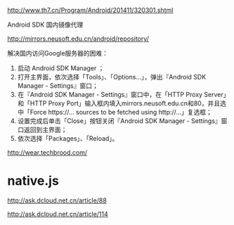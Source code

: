 http://www.th7.cn/Program/Android/201411/320301.shtml

Android SDK 国内镜像代理

http://mirrors.neusoft.edu.cn/android/repository/

解决国内访问Google服务器的困难：

1. 启动 Android SDK Manager ；
1. 打开主界面，依次选择「Tools」、「Options...」，弹出『Android SDK Manager - Settings』窗口；
1. 在『Android SDK Manager - Settings』窗口中，在「HTTP Proxy Server」和「HTTP Proxy Port」输入框内填入mirrors.neusoft.edu.cn和80，并且选中「Force https://... sources to be fetched using http://...」复选框；
1. 设置完成后单击「Close」按钮关闭『Android SDK Manager - Settings』窗口返回到主界面；
1. 依次选择「Packages」、「Reload」。

http://wear.techbrood.com/

# native.js
http://ask.dcloud.net.cn/article/88

http://ask.dcloud.net.cn/article/114